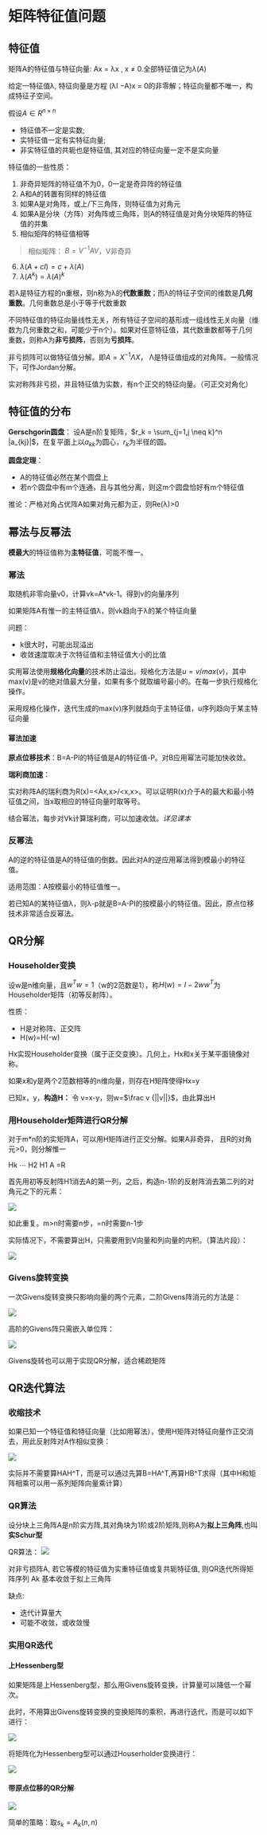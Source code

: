 # 矩阵特征值问题

## 特征值

矩阵A的特征值与特征向量: Ax = λx , x ≠ 0.全部特征值记为$\lambda(A)$

给定一特征值λ, 特征向量是方程 (λI −A)x = 0的非零解；特征向量都不唯一，构成特征子空间。

假设$A \in R^{n \times n}$
- 特征值不一定是实数;
- 实特征值一定有实特征向量;
- 非实特征值的共轭也是特征值, 其对应的特征向量一定不是实向量

特征值的一些性质：
1. 非奇异矩阵的特征值不为0，0一定是奇异阵的特征值
2. A和A的转置有同样的特征值
3. 如果A是对角阵，或上/下三角阵，则特征值为对角元
4. 如果A是分块（方阵）对角阵或三角阵，则A的特征值是对角分块矩阵的特征值的并集
5. 相似矩阵的特征值相等
> 相似矩阵： $B = V^{-1}AV$，V非奇异
6. $\lambda(A+cI) = c + \lambda(A)$
7. $\lambda(A^k) = \lambda(A)^k$

若λ是特征方程的n重根，则n称为λ的**代数重数**；而λ的特征子空间的维数是**几何重数**。几何重数总是小于等于代数重数

不同特征值的特征向量线性无关，所有特征子空间的基形成一组线性无关向量（维数为几何重数之和，可能少于n个）。如果对任意特征值，其代数重数都等于几何重数，则称A为**非亏损阵**，否则为**亏损阵**。

非亏损阵可以做特征值分解。即$A=X^{-1}\Lambda X$， Λ是特征值组成的对角阵。一般情况下，可作Jordan分解。

实对称阵非亏损，并且特征值为实数，有n个正交的特征向量。（可正交对角化）

## 特征值的分布

**Gerschgorin圆盘**： 设A是n阶复矩阵，$r_k = \sum_{j=1,j \neq k}^n |a_{kj}|$，在复平面上以$a_{kk}$为圆心，$r_k$为半径的圆。

**圆盘定理**：
- A的特征值必然在某个圆盘上
- 若n个圆盘中有m个连通，且与其他分离，则这m个圆盘恰好有m个特征值

推论：严格对角占优阵A如果对角元都为正，则Re(λ)>0

## 幂法与反幂法

**模最大**的特征值称为**主特征值**，可能不惟一。

### 幂法

取随机非零向量v0，计算vk=A*vk-1。得到v的向量序列

如果矩阵A有惟一的主特征值λ，则vk趋向于λ的某个特征向量

问题：
- k很大时，可能出现溢出
- 收敛速度取决于次特征值和主特征值大小的比值

实用幂法使用**规格化向量**的技术防止溢出。规格化方法是$u=v/max(v)$，其中max(v)是v的绝对值最大分量，如果有多个就取编号最小的。在每一步执行规格化操作。

采用规格化操作，迭代生成的max(v)序列就趋向于主特征值，u序列趋向于某主特征向量

#### 幂法加速

**原点位移技术**：B=A-PI的特征值是A的特征值-P。对B应用幂法可能加快收敛。

**瑞利商加速**：

实对称阵A的瑞利商为R(x)=<Ax,x>/<x,x>。可以证明R(x)介于A的最大和最小特征值之间，当x取相应的特征向量时取等号。

结合幂法，每步对Vk计算瑞利商，可以加速收敛。*详见课本*

### 反幂法

A的逆的特征值是A的特征值的倒数。因此对A的逆应用幂法得到模最小的特征值。

适用范围：A按模最小的特征值惟一。

若已知A的某特征值λ，则λ-p就是B=A-PI的按模最小的特征值。因此，原点位移技术非常适合反幂法。

## QR分解

### Householder变换

设w是n维向量，且$w^Tw=1$（w的2范数是1），称$H(w)=I-2ww^T$为Householder矩阵（初等反射阵）。

性质：
- H是对称阵、正交阵
- H(w)=H(-w)

Hx实现Householder变换（属于正交变换）。几何上，Hx和x关于某平面镜像对称。

如果x和y是两个2范数相等的n维向量，则存在H矩阵使得Hx=y

已知x，y，**构造H：** 令 v=x-y，则w=$\frac v {||v||}$，由此算出H

### 用Householder矩阵进行QR分解
对于m\*n阶的实矩阵A，可以用H矩阵进行正交分解。如果A非奇异， 且R的对角元>0，则分解惟一

Hk ⋯ H2 H1 A =R

首先用初等反射阵H1消去A的第一列，之后，构造n-1阶的反射阵消去第二列的对角元之下的元素：

![](_v_images/20200422173532117_86512541.png)

如此重复。m>n时需要n步，=n时需要n-1步

实际情况下，不需要算出H，只需要用到V向量和列向量的内积。（算法片段）：

![](_v_images/20200422173649002_1338656843.png)

### Givens旋转变换

一次Givens旋转变换只影响向量的两个元素，二阶Givens阵消元的方法是：

![](_v_images/20200422173803695_521530223.png)

高阶的Givens阵只需嵌入单位阵：

![](_v_images/20200422173832848_1982084299.png)

Givens旋转也可以用于实现QR分解，适合稀疏矩阵

## QR迭代算法

### 收缩技术

如果已知一个特征值和特征向量（比如用幂法），使用H矩阵对特征向量作正交消去，用此反射阵对A作相似变换：

![](_v_images/20200422174144736_352272238.png)

实际并不需要算HAH^T，而是可以通过先算B=HA^T,再算HB^T求得（其中H和矩阵相乘可以用一系列矩阵向量乘计算）

### QR算法

设分块上三角阵A是n阶实方阵,其对角块为1阶或2阶矩阵,则称A为**拟上三角阵**,也叫**实Schur型**

QR算法：
![](_v_images/20200422174429064_757683552.png)

对非亏损阵A, 若它等模的特征值为实重特征值或复共轭特征值, 则QR迭代所得矩阵序列 Ak 基本收敛于拟上三角阵

缺点:
- 迭代计算量大
- 可能不收敛，或收敛慢

### 实用QR迭代

#### 上Hessenberg型

如果矩阵是上Hessenberg型，那么用Givens旋转变换，计算量可以降低一个幂次。

此时，不用算出Givens旋转变换的变换矩阵的乘积，再进行迭代，而是可以如下进行：

![](_v_images/20200422174807105_348746535.png)

将矩阵化为Hessenberg型可以通过Houserholder变换进行：

![](_v_images/20200422175035533_219682152.png)

#### 带原点位移的QR分解

![](_v_images/20200422175102028_2910306.png)

简单的策略：取$s_k=A_k(n,n)$